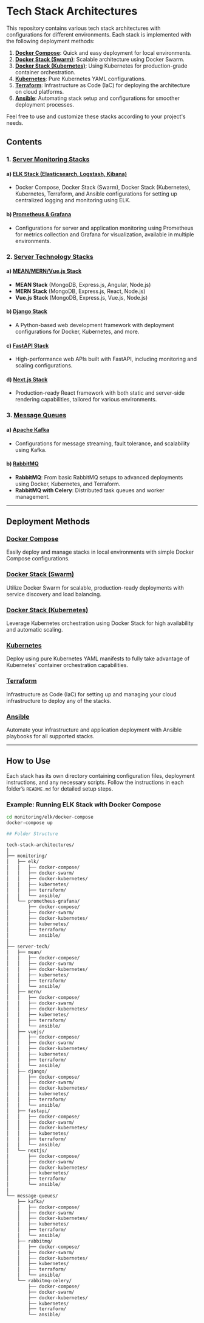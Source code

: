 # Tech Stack Architectures

This repository contains various tech stack architectures with configurations for different environments. Each stack is implemented with the following deployment methods:

1. **[Docker Compose](#docker-compose)**: Quick and easy deployment for local environments.
2. **[Docker Stack (Swarm)](#docker-stack-swarm)**: Scalable architecture using Docker Swarm.
3. **[Docker Stack (Kubernetes)](#docker-stack-kubernetes)**: Using Kubernetes for production-grade container orchestration.
4. **[Kubernetes](#kubernetes)**: Pure Kubernetes YAML configurations.
5. **[Terraform](#terraform)**: Infrastructure as Code (IaC) for deploying the architecture on cloud platforms.
6. **[Ansible](#ansible)**: Automating stack setup and configurations for smoother deployment processes.

Feel free to use and customize these stacks according to your project's needs.

## Contents

### 1. [Server Monitoring Stacks](#server-monitoring-stacks)
#### a) [ELK Stack (Elasticsearch, Logstash, Kibana)](#elk-stack)
- Docker Compose, Docker Stack (Swarm), Docker Stack (Kubernetes), Kubernetes, Terraform, and Ansible configurations for setting up centralized logging and monitoring using ELK.

#### b) [Prometheus & Grafana](#prometheus-grafana)
- Configurations for server and application monitoring using Prometheus for metrics collection and Grafana for visualization, available in multiple environments.

### 2. [Server Technology Stacks](#server-technology-stacks)
#### a) [MEAN/MERN/Vue.js Stack](#mean-mern-vuejs-stack)
- **MEAN Stack** (MongoDB, Express.js, Angular, Node.js)
- **MERN Stack** (MongoDB, Express.js, React, Node.js)
- **Vue.js Stack** (MongoDB, Express.js, Vue.js, Node.js)

#### b) [Django Stack](#django-stack)
- A Python-based web development framework with deployment configurations for Docker, Kubernetes, and more.

#### c) [FastAPI Stack](#fastapi-stack)
- High-performance web APIs built with FastAPI, including monitoring and scaling configurations.

#### d) [Next.js Stack](#nextjs-stack)
- Production-ready React framework with both static and server-side rendering capabilities, tailored for various environments.

### 3. [Message Queues](#message-queues)
#### a) [Apache Kafka](#apache-kafka)
- Configurations for message streaming, fault tolerance, and scalability using Kafka.

#### b) [RabbitMQ](#rabbitmq)
- **RabbitMQ**: From basic RabbitMQ setups to advanced deployments using Docker, Kubernetes, and Terraform.
- **RabbitMQ with Celery**: Distributed task queues and worker management.

---

## Deployment Methods

### [Docker Compose](#docker-compose)
Easily deploy and manage stacks in local environments with simple Docker Compose configurations.

### [Docker Stack (Swarm)](#docker-stack-swarm)
Utilize Docker Swarm for scalable, production-ready deployments with service discovery and load balancing.

### [Docker Stack (Kubernetes)](#docker-stack-kubernetes)
Leverage Kubernetes orchestration using Docker Stack for high availability and automatic scaling.

### [Kubernetes](#kubernetes)
Deploy using pure Kubernetes YAML manifests to fully take advantage of Kubernetes' container orchestration capabilities.

### [Terraform](#terraform)
Infrastructure as Code (IaC) for setting up and managing your cloud infrastructure to deploy any of the stacks.

### [Ansible](#ansible)
Automate your infrastructure and application deployment with Ansible playbooks for all supported stacks.

---

## How to Use

Each stack has its own directory containing configuration files, deployment instructions, and any necessary scripts. Follow the instructions in each folder’s `README.md` for detailed setup steps.

### Example: Running ELK Stack with Docker Compose
```bash
cd monitoring/elk/docker-compose
docker-compose up

## Folder Structure

tech-stack-architectures/
│
├── monitoring/
│   ├── elk/
│   │   ├── docker-compose/
│   │   ├── docker-swarm/
│   │   ├── docker-kubernetes/
│   │   ├── kubernetes/
│   │   ├── terraform/
│   │   └── ansible/
│   └── prometheus-grafana/
│       ├── docker-compose/
│       ├── docker-swarm/
│       ├── docker-kubernetes/
│       ├── kubernetes/
│       ├── terraform/
│       └── ansible/
│
├── server-tech/
│   ├── mean/
│   │   ├── docker-compose/
│   │   ├── docker-swarm/
│   │   ├── docker-kubernetes/
│   │   ├── kubernetes/
│   │   ├── terraform/
│   │   └── ansible/
│   ├── mern/
│   │   ├── docker-compose/
│   │   ├── docker-swarm/
│   │   ├── docker-kubernetes/
│   │   ├── kubernetes/
│   │   ├── terraform/
│   │   └── ansible/
│   ├── vuejs/
│   │   ├── docker-compose/
│   │   ├── docker-swarm/
│   │   ├── docker-kubernetes/
│   │   ├── kubernetes/
│   │   ├── terraform/
│   │   └── ansible/
│   ├── django/
│   │   ├── docker-compose/
│   │   ├── docker-swarm/
│   │   ├── docker-kubernetes/
│   │   ├── kubernetes/
│   │   ├── terraform/
│   │   └── ansible/
│   ├── fastapi/
│   │   ├── docker-compose/
│   │   ├── docker-swarm/
│   │   ├── docker-kubernetes/
│   │   ├── kubernetes/
│   │   ├── terraform/
│   │   └── ansible/
│   └── nextjs/
│       ├── docker-compose/
│       ├── docker-swarm/
│       ├── docker-kubernetes/
│       ├── kubernetes/
│       ├── terraform/
│       └── ansible/
│
└── message-queues/
    ├── kafka/
    │   ├── docker-compose/
    │   ├── docker-swarm/
    │   ├── docker-kubernetes/
    │   ├── kubernetes/
    │   ├── terraform/
    │   └── ansible/
    ├── rabbitmq/
    │   ├── docker-compose/
    │   ├── docker-swarm/
    │   ├── docker-kubernetes/
    │   ├── kubernetes/
    │   ├── terraform/
    │   └── ansible/
    └── rabbitmq-celery/
        ├── docker-compose/
        ├── docker-swarm/
        ├── docker-kubernetes/
        ├── kubernetes/
        ├── terraform/
        └── ansible/
